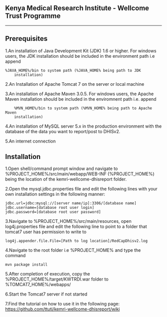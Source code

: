 Kenya Medical Research Institute - Wellcome Trust Programme
---------------------------------------------------------------------------
---------------------------------------------------------------------------

Prerequisites
-------------

1.An installation of Java Development Kit (JDK) 1.6 or higher. For windows
  users, the JDK installation should be included in the environment path
  i.e append 
  
	%JAVA_HOME%/bin to system path (%JAVA_HOME% being path to JDK
        installation)
        
2.An Installation of Apache Tomcat 7 on the server or local machine

3.An installation of Apache Maven 3.0.5. For windows users, the Apache Maven
  installation should be included in the enviromnent path i.e. append
  
        %MVN_HOME%/bin to system path (%MVN_HOME% being path to Apache Maven
        installation)
        
4.An installation of MySQL server 5.x in the production environment with the 
  database of the data you want to report/post to DHISv2.
  
5.An internet connection



Installation
------------

1.Open shell/command prompt window and navigate to %PROJECT_HOME%/src/main/webapp/WEB-INF 
  (%PROJECT_HOME%) being the location of the kemri-wellcome-dhisreport folder.

2.Open the mysql.jdbc.properties file and edit the following lines with your own installation
  settings in the following manner:

	jdbc.url=jdbc:mysql://[server name/ip]:3306/[database name]
	jdbc.username=[database root user login]
	jdbc.password=[database root user password]

3.Navigate to %PROJECT_HOME%/src/main/resources, open log4j.properties file and edit the following
  line to point to a folder that tomcat7 user has permission to write to
  
 	log4j.appender.file.File=[Path to log location]/RedCapDhisv2.log

4.Navigate to the root folder i.e %PROJECT_HOME% and type the command
	
	mvn package install
5.After completion of execution, copy the %PROJECT_HOME%/target/KWTRDI.war folder to 
  %TOMCAT7_HOME%/webapps/

6.Start the Tomcat7 server if not started

7.Find the tutorial on how to use it in the following page: https://github.com/ttuti/kemri-wellcome-dhisreport/wiki
